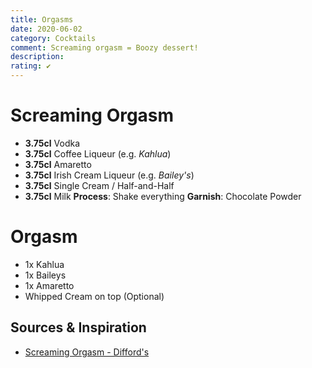 ```yaml
---
title: Orgasms
date: 2020-06-02
category: Cocktails
comment: Screaming orgasm = Boozy dessert!
description: 
rating: ✔
---
```

# Screaming Orgasm  
 - **3.75cl** Vodka
 - **3.75cl** Coffee Liqueur (e.g. *Kahlua*)
 - **3.75cl** Amaretto
 - **3.75cl** Irish Cream Liqueur (e.g. *Bailey's*)
 - **3.75cl** Single Cream / Half-and-Half
 - **3.75cl** Milk
 **Process**: Shake everything
 **Garnish**: Chocolate Powder 

# Orgasm
 - 1x Kahlua
 - 1x Baileys
 - 1x Amaretto
 - Whipped Cream on top (Optional)
    

 ## Sources & Inspiration
  - [Screaming Orgasm - Difford's](https://www.diffordsguide.com/cocktails/recipe/2747/screaming-orgasm) 